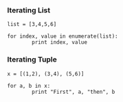 ### Iterating List
```
list = [3,4,5,6]

for index, value in enumerate(list):
        print index, value
```

### Iterating Tuple
```
x = [(1,2), (3,4), (5,6)]

for a, b in x:
        print "First", a, "then", b
```

